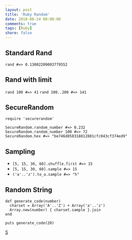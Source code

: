 ```yaml
---
layout: post
title: 'Ruby Random'
date: 2018-06-24 00:00:00
comments: true
tags: [Ruby]
share: false
---
```


## Standard Rand
`rand #=> 0.13002209003779552`

## Rand with limit
`rand 100 #=> 41`
`rand 100..200 #=> 141`

## SecureRandom
```
require 'securerandom'

SecureRandom.random_number #=> 0.232
SecureRandom.random_number 100 #=> 72
SecureRandom.hex #=> "be746d858318812801cfc043cf374ed9"
```

## Sampling
- `[5, 15, 30, 60].shuffle.first #=> 15`
- `[5, 15, 30, 60].sample #=> 15`
- `('a'..'z').to_a.sample #=> "h"`

## Random String
```
def generate_code(number)
  charset = Array('A'..'Z') + Array('a'..'z')
  Array.new(number) { charset.sample }.join
end

puts generate_code(20)
```

[S](https://www.rubyguides.com/2015/03/ruby-random/)
